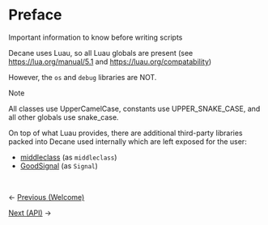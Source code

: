 # Preface
Important information to know before writing scripts

Decane uses Luau, so all Luau globals are present (see https://lua.org/manual/5.1 and https://luau.org/compatability)

However, the `os` and `debug` libraries are NOT.

> [!NOTE]  
> All classes use UpperCamelCase, constants use UPPER_SNAKE_CASE, and all other globals use snake_case.

On top of what Luau provides, there are additional third-party libraries packed into Decane used internally which are left exposed for the user:

* [middleclass](https://github.com/kikito/middleclass) (as `middleclass`)
* [GoodSignal](https://github.com/stravant/goodsignal) (as `Signal`)

<br>

<- [Previous (Welcome)](../README.MD)

[Next (API)](../API/README.MD) ->